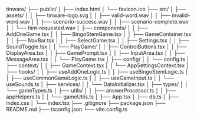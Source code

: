 tinware/
├── public/
│   ├── index.html
│   └── favicon.ico
├── src/
│   ├── assets/
│   │   ├── tinware-logo.svg
│   │   ├── valid-word.wav
│   │   ├── invalid-word.wav
│   │   ├── scenario-success.wav
│   │   ├── scenario-complete.wav
│   │   └── hint-requested.wav
│   ├── components/
│   │   ├── AddOneGame.tsx
│   │   ├── BingoStemGame.tsx
│   │   ├── GameContainer.tsx
│   │   ├── NavBar.tsx
│   │   ├── SelectGame.tsx
│   │   ├── Settings.tsx
│   │   ├── SoundToggle.tsx
│   │   └── PlayGame/
│   │       ├── ControlButtons.tsx
│   │       ├── DisplayArea.tsx
│   │       ├── GamePrompt.tsx
│   │       ├── InputArea.tsx
│   │       ├── MessageArea.tsx
│   │       └── PlayGame.tsx
│   ├── config/
│   │   └── config.ts
│   ├── context/
│   │   ├── GameContext.tsx
│   │   └── AppSettingsContext.tsx
│   ├── hooks/
│   │   ├── useAddOneLogic.ts
│   │   ├── useBingoStemLogic.ts
│   │   ├── useCommonGameLogic.ts
│   │   ├── useGameInput.ts
│   │   └── useSounds.ts
│   ├── services/
│   │   └── DataInitializer.tsx
│   ├── types/
│   │   └── gameTypes.ts
│   ├── utils/
│   │   ├── answerProcessor.ts
│   │   ├── appHelpers.ts
│   │   └── gameUtils.ts
│   ├── App.tsx
│   ├── db.ts
│   ├── index.css
│   └── index.tsx
├── .gitignore
├── package.json
├── README.md
├── tsconfig.json
└── vite.config.ts